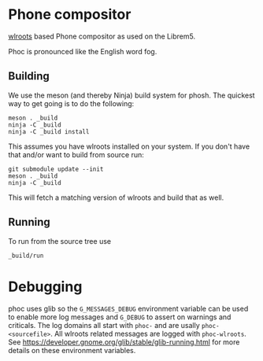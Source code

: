 Phone compositor
================

[wlroots][1] based Phone compositor as used on the Librem5.

Phoc is pronounced like the English word fog.

## Building

We use the meson (and thereby Ninja) build system for phosh.  The quickest
way to get going is to do the following:

    meson . _build
    ninja -C _build
    ninja -C _build install

This assumes you have wlroots installed on your system. If you don't have that
and/or want to build from source run:

    git submodule update --init
    meson . _build
    ninja -C _build

This will fetch a matching version of wlroots and build that as well.

## Running

To run from the source tree use

    _build/run

# Debugging

phoc uses glib so the `G_MESSAGES_DEBUG` environment variable can be
used to enable more log messages and `G_DEBUG` to assert on warnings
and criticals. The log domains all start with `phoc-` and are usally
`phoc-<sourcefile>`. All wlroots related messages are logged with
`phoc-wlroots`.
See https://developer.gnome.org/glib/stable/glib-running.html for more
details on these environment variables.

[1]: https://github.com/swaywm/wlroots
